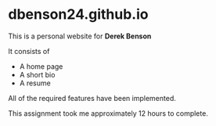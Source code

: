 # dbenson24.github.io
This is a personal website for **Derek Benson**

It consists of

* A home page
* A short bio
* A resume

All of the required features have been implemented.

This assignment took me approximately 12 hours to complete.


